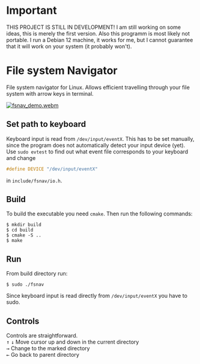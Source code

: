 # Important
THIS PROJECT IS STILL IN DEVELOPMENT! I am still working on some ideas, 
this is merely the first version. Also this programm is most likely not portable. I run a Debian 12 machine, it works for me, but I
cannot guarantee that it will work on your system (it probably won't).

# File system Navigator
File system navigator for Linux. Allows efficient travelling through your file system with arrow keys in terminal.

[![fsnav_demo.webm](https://github.com/user-attachments/assets/593d754e-603b-4c77-9de6-bec850c643bc)](https://github-production-user-asset-6210df.s3.amazonaws.com/60486705/357579366-593d754e-603b-4c77-9de6-bec850c643bc.webm?X-Amz-Algorithm=AWS4-HMAC-SHA256&X-Amz-Credential=AKIAVCODYLSA53PQK4ZA%2F20240813%2Fus-east-1%2Fs3%2Faws4_request&X-Amz-Date=20240813T213714Z&X-Amz-Expires=300&X-Amz-Signature=0782874497de3fe2aa517af113f77ec8f6b49426fd55ed6ac4c3c26fdaeded5a&X-Amz-SignedHeaders=host&actor_id=60486705&key_id=0&repo_id=838759643)


## Set path to keyboard
Keyboard input is read from ```/dev/input/eventX```. This has to be set manually, since the program does not
automatically detect your input device (yet). Use ```sudo evtest``` to find out what event file
corresponds to your keyboard and change
```c
#define DEVICE "/dev/input/eventX" 
```
in ```include/fsnav/io.h```.

## Build
To build the executable you need ```cmake```. Then run the following commands:
```console
$ mkdir build
$ cd build
$ cmake -S ..
$ make
```
## Run
From build directory run:
```console
$ sudo ./fsnav
```
Since keyboard input is read directly from ```/dev/input/eventX``` you have to sudo.

## Controls
Controls are straightforward.\
<kbd>↑</kbd> 
<kbd>↓</kbd>
Move cursor up and down in the current directory\
<kbd>→</kbd>
Change to the marked directory\
<kbd>←</kbd>
Go back to parent directory
